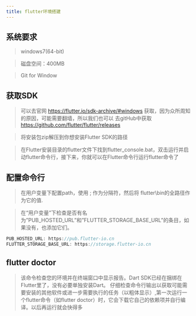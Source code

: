```yaml
---
title: flutter环境搭建
---
```


## 系统要求

> windows7(64-bit) 

> 磁盘空间：400MB

> Git for Window

<!--more-->

## 获取SDK

> 可以去官网 https://flutter.io/sdk-archive/#windows 获取，因为众所周知的原因，可能需要翻墙，所以我们也可以
去gitHub中获取 https://github.com/flutter/flutter/releases

> 将安装包zip解压到你想安装Flutter SDK的路径

> 在Flutter安装目录的flutter文件下找到flutter_console.bat，双击运行并启动flutter命令行，接下来，你就可以在Flutter命令行运行flutter命令了

## 配置命令行

> 在用户变量下配置path，使用 ; 作为分隔符，然后将 flutter\bin的全路径作为它的值.

> 在“用户变量”下检查是否有名为”PUB_HOSTED_URL”和”FLUTTER_STORAGE_BASE_URL”的条目，如果没有，也添加它们。

```js
PUB_HOSTED_URL: https://pub.flutter-io.cn
FLUTTER_STORAGE_BASE_URL: https://storage.flutter-io.cn
```

## flutter doctor

> 该命令检查您的环境并在终端窗口中显示报告。Dart SDK已经在捆绑在Flutter里了，没有必要单独安装Dart。 仔细检查命令行输出以获取可能需要安装的其他软件或进一步需要执行的任务（以粗体显示）,第一次运行一个flutter命令（如flutter doctor）时，它会下载它自己的依赖项并自行编译。以后再运行就会快得多